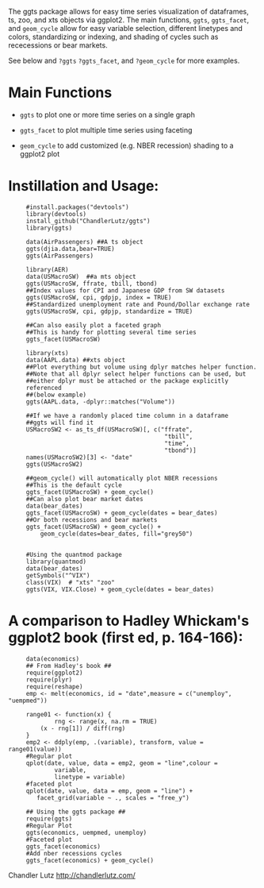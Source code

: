 The ggts package allows for easy time series visualization of
dataframes, ts, zoo, and xts objects via ggplot2.  The main functions,
`ggts`, `ggts_facet`, and `geom_cycle` allow for easy variable
selection, different linetypes and colors, standardizing or indexing,
and shading of cycles such as rececessions or bear markets. 

See below and `?ggts` `?ggts_facet`, and `?geom_cycle` for more
examples. 

# Main Functions

* `ggts` to plot one or more time series on a single graph

* `ggts_facet` to plot multiple time series using faceting

* `geom_cycle` to add customized (e.g. NBER recession) shading to a ggplot2 plot


# Instillation and Usage:

	     #install.packages("devtools")
	     library(devtools)
	     install_github("ChandlerLutz/ggts")
	     library(ggts)

	     data(AirPassengers) ##A ts object
	     ggts(djia.data,bear=TRUE)
	     ggts(AirPassengers)

		 library(AER)
		 data(USMacroSW)  ##a mts object
		 ggts(USMacroSW, ffrate, tbill, tbond)
		 ##Index values for CPI and Japanese GDP from SW datasets
		 ggts(USMacroSW, cpi, gdpjp, index = TRUE)
		 ##Standardized unemployment rate and Pound/Dollar exchange rate
		 ggts(USMacroSW, cpi, gdpjp, standardize = TRUE)

		 ##Can also easily plot a faceted graph
		 ##This is handy for plotting several time series
		 ggts_facet(USMacroSW)

		 library(xts)
		 data(AAPL.data) ##xts object
		 ##Plot everything but volume using dplyr matches helper function.
         ##Note that all dplyr select helper functions can be used, but
		 ##either dplyr must be attached or the package explicitly
		 referenced
		 ##(below example)
		 ggts(AAPL.data, -dplyr::matches("Volume"))

		 ##If we have a randomly placed time column in a dataframe
		 ##ggts will find it
		 USMacroSW2 <- as_ts_df(USMacroSW)[, c("ffrate",
		                                        "tbill",
												"time",
												"tbond")]
	     names(USMacroSW2)[3] <- "date"
		 ggts(USMacroSW2)

	     ##geom_cycle() will automatically plot NBER recessions
		 ##This is the default cycle
		 ggts_facet(USMacroSW) + geom_cycle()
		 ##Can also plot bear market dates
		 data(bear_dates)
		 ggts_facet(USMacroSW) + geom_cycle(dates = bear_dates)
	     ##Or both recessions and bear markets
		 ggts_facet(USMacroSW) + geom_cycle() +
		     geom_cycle(dates=bear_dates, fill="grey50")


	     #Using the quantmod package
	     library(quantmod)
		 data(bear_dates)
	     getSymbols("^VIX")
	     class(VIX)  # "xts" "zoo"
	     ggts(VIX, VIX.Close) + geom_cycle(dates = bear_dates)


# A comparison to Hadley Whickam's ggplot2 book  (first ed, p. 164-166):

	     data(economics)
  	     ## From Hadley's book ##
	     require(ggplot2)
	     require(plyr)
	     require(reshape)
	     emp <- melt(economics, id = "date",measure = c("unemploy", "uempmed"))

	     range01 <- function(x) {
	     	     rng <- range(x, na.rm = TRUE)
		     (x - rng[1]) / diff(rng)
	     }
	     emp2 <- ddply(emp, .(variable), transform, value = range01(value))
	     #Regular plot
	     qplot(date, value, data = emp2, geom = "line",colour =
	     	     variable,
				 linetype = variable)
	     #faceted plot
	     qplot(date, value, data = emp, geom = "line") +
		    facet_grid(variable ~ ., scales = "free_y")

	     ## Using the ggts package ##
	     require(ggts)
	     #Regular Plot
	     ggts(economics, uempmed, unemploy)
	     #Faceted plot
	     ggts_facet(economics)
		 #Add nber recessions cycles
		 ggts_facet(economics) + geom_cycle()



Chandler Lutz
http://chandlerlutz.com/
